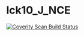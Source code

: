 # lck10_J_NCE
<a href="https://scan.coverity.com/projects/wendyzhang1121-lck10_j_nce">
  <img alt="Coverity Scan Build Status"
       src="https://scan.coverity.com/projects/9555/badge.svg"/>
</a>
